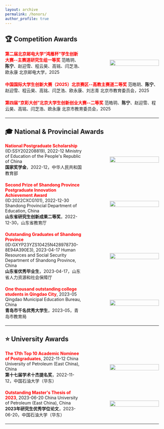 ```yaml
---
layout: archive
permalink: /honors/
author_profile: true
---
```

## 🏆 Competition Awards

<div style="display: flex; align-items: center; margin-bottom: 20px;">
  <div style="flex: 1;">
    <b><span style="color:red;">第二届北京邮电大学“鸿雁杯”学生创新大赛--主赛道研究生组一等奖</span></b>  
    范皓玥、<b>陈宁</b>、赵迎雪、程云昊、高铭、闫芝浩、欧永康  
    北京邮电大学，2025
  </div>
  <div style="flex: 1; text-align: right;">
    <img src="https://i.postimg.cc/9QQf7kbX/test1.png" width="80%">
  </div>
</div>

<div style="display: flex; align-items: center; margin-bottom: 20px;">
  <div style="flex: 1;">
    <b><span style="color:red;">中国国际大学生创新大赛（2025）北京赛区--高教主赛道二等奖</span></b>  
    范皓玥、<b>陈宁</b>、赵迎雪、程云昊、高铭、闫芝浩、欧永康、刘志青  
    北京市教育委员会，2025
  </div>
</div>

<div style="display: flex; align-items: center; margin-bottom: 20px;">
  <div style="flex: 1;">
    <b><span style="color:red;">第四届“京彩大创”北京大学生创新创业大赛--二等奖</span></b>  
    范皓玥、<b>陈宁</b>、赵迎雪、程云昊、高铭、闫芝浩、欧永康  
    北京市教育委员会，2025
  </div>
</div>

---

## 🎓 National & Provincial Awards

<div style="display: flex; align-items: center; margin-bottom: 20px;">
  <div style="flex: 1;">
    <b><span style="color:red;">National Postgraduate Scholarship</span></b> (ID:SSY202208819), 2022-12  
    Ministry of Education of the People's Republic of China  
    <br><b>国家奖学金</b>，2022-12，中华人民共和国教育部
  </div>
  <div style="flex: 1; text-align: right;">
    <img src="https://i.postimg.cc/7Yt0xKDh/zhengshu1.png" width="80%">
  </div>
</div>

<div style="display: flex; align-items: center; margin-bottom: 20px;">
  <div style="flex: 1;">
    <b><span style="color:red;">Second Prize of Shandong Province Postgraduate Innovation Achievement Award</span></b> (ID:2022CXCG101), 2022-12-30  
    Shandong Provincial Department of Education, China  
    <br><b>山东省研究生创新成果二等奖</b>，2022-12-30，山东省教育厅
  </div>
  <div style="flex: 1; text-align: right;">
    <img src="https://i.postimg.cc/PfwXZgVF/image.png" width="80%">
  </div>
</div>

<div style="display: flex; align-items: center; margin-bottom: 20px;">
  <div style="flex: 1;">
    <b><span style="color:red;">Outstanding Graduates of Shandong Province</span></b> (ID:GXYP23YZS10425N428978730-8E94A390E3), 2023-04-17  
    Human Resources and Social Security Department of Shandong Province, China  
    <br><b>山东省优秀毕业生</b>，2023-04-17，山东省人力资源和社会保障厅
  </div>
  <div style="flex: 1; text-align: right;">
    <img src="https://i.postimg.cc/m24s9tHt/image.png" width="80%">
  </div>
</div>

<div style="display: flex; align-items: center; margin-bottom: 20px;">
  <div style="flex: 1;">
    <b><span style="color:red;">One thousand outstanding college students in Qingdao City</span></b>, 2023-05  
    Qingdao Municipal Education Bureau, China  
    <br><b>青岛市千名优秀大学生</b>，2023-05，青岛市教育局
  </div>
  <div style="flex: 1; text-align: right;">
    <img src="https://i.postimg.cc/9QJCCCzz/image.png" width="80%">
  </div>
</div>

---

## ⭐ University Awards

<div style="display: flex; align-items: center; margin-bottom: 20px;">
  <div style="flex: 1;">
    <b><span style="color:red;">The 17th Top 10 Academic Nominee of Postgraduates</span></b>, 2022-11-12  
    China University of Petroleum (East China), China  
    <br><b>第十七届学术十杰提名奖</b>，2022-11-12，中国石油大学（华东）
  </div>
  <div style="flex: 1; text-align: right;">
    <img src="https://i.postimg.cc/y6gdjgxj/2022.png" width="80%">
  </div>
</div>

<div style="display: flex; align-items: center; margin-bottom: 20px;">
  <div style="flex: 1;">
    <b><span style="color:red;">Outstanding Master's Thesis of 2023</span></b>, 2023-06-20  
    China University of Petroleum (East China), China  
    <br><b>2023年研究生优秀学位论文</b>，2023-06-20，中国石油大学（华东）
  </div>
  <div style="flex: 1; text-align: right;">
    <img src="https://i.postimg.cc/NfCdcnBB/image.png" width="80%">
  </div>
</div>

---

